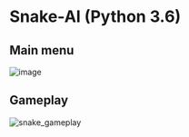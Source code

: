 # Snake-AI (Python 3.6)

## Main menu

![image](https://user-images.githubusercontent.com/32244962/38605281-81b1c654-3d7b-11e8-8ac6-a05cf689f7b2.png)

## Gameplay

![snake_gameplay](https://user-images.githubusercontent.com/32244962/38605802-08f90220-3d7d-11e8-8ec1-3ce1672580f4.gif)

